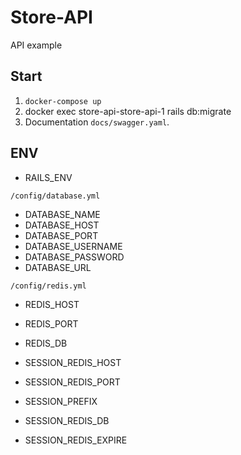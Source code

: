 # Store-API

API example

## Start

1. `docker-compose up`
2. docker exec store-api-store-api-1 rails db:migrate
3. Documentation `docs/swagger.yaml`.

## ENV

* RAILS_ENV

`/config/database.yml`

* DATABASE_NAME
* DATABASE_HOST
* DATABASE_PORT
* DATABASE_USERNAME
* DATABASE_PASSWORD
* DATABASE_URL

`/config/redis.yml`

* REDIS_HOST
* REDIS_PORT
* REDIS_DB

* SESSION_REDIS_HOST
* SESSION_REDIS_PORT
* SESSION_PREFIX
* SESSION_REDIS_DB
* SESSION_REDIS_EXPIRE
